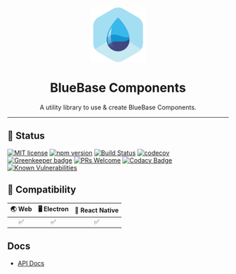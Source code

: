 <div align="center">
	<img width=125 height=125 src="assets/common/logo.png">
  <h1>
		BlueBase Components
	</h1>
  <p>A utility library to use & create BlueBase Components.</p>
</div>

<hr />

## 🎊 Status

[![MIT license](https://img.shields.io/badge/license-MIT-brightgreen.svg)](http://opensource.org/licenses/MIT)
[![npm version](https://img.shields.io/npm/v/@bluebase/components.svg?style=flat)](https://npmjs.org/package/@bluebase/components "View this project on npm")
[![Build Status](https://travis-ci.com/BlueBaseJS/components.svg?branch=master)](https://travis-ci.com/BlueBaseJS/components)
[![codecov](https://codecov.io/gh/BlueBaseJS/components/branch/master/graph/badge.svg)](https://codecov.io/gh/BlueBaseJS/components)
[![Greenkeeper badge](https://badges.greenkeeper.io/BlueBaseJS/components.svg)](https://greenkeeper.io/) [![PRs Welcome](https://img.shields.io/badge/PRs-welcome-brightgreen.svg)](https://github.com/BlueBaseJS/components/blob/master/CONTRIBUTING.md)
[![Codacy Badge](https://api.codacy.com/project/badge/Grade/3c79162871414b6aa7c15d1a423adeca)](https://www.codacy.com/app/BlueBaseJS/components?utm_source=github.com&amp;utm_medium=referral&amp;utm_content=BlueBaseJS/components&amp;utm_campaign=Badge_Grade)
[![Known Vulnerabilities](https://snyk.io/test/github/BlueBaseJS/components/badge.svg)](https://snyk.io/test/github/BlueBaseJS/components)

## 🤝 Compatibility

| 🌏 Web | 🖥 Electron | 📱 React Native |
| :----: | :---------: | :--------------: |
|   ✅   |      ✅     |        ✅       |

## Docs

-  [API Docs](https://bluebasejs.github.io/components/)